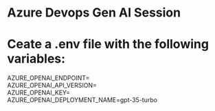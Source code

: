 # Azure Devops Gen AI Session
# Ceate a .env file with the following variables:

AZURE_OPENAI_ENDPOINT=<br>
AZURE_OPENAI_API_VERSION=<br>
AZURE_OPENAI_KEY=<br>
AZURE_OPENAI_DEPLOYMENT_NAME=gpt-35-turbo<br>

